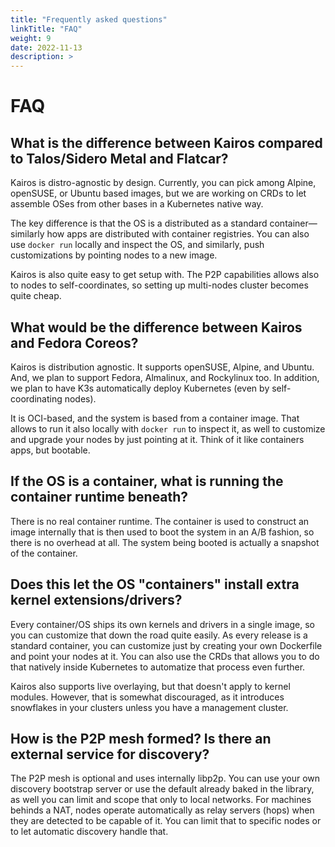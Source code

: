 ```yaml
---
title: "Frequently asked questions"
linkTitle: "FAQ"
weight: 9
date: 2022-11-13
description: >
---
```


# FAQ

## What is the difference between Kairos compared to Talos/Sidero Metal and Flatcar?

Kairos is distro-agnostic by design. Currently, you can pick among Alpine, openSUSE, or Ubuntu based images, but we are working on CRDs to let assemble OSes from other bases in a Kubernetes native way.

The key difference is that the OS is a distributed as a standard container—similarly how apps are distributed with container registries. You can also use `docker run` locally and inspect the OS, and similarly, push customizations by pointing nodes to a new image.

Kairos is also quite easy to get setup with. The P2P capabilities allows also to nodes to self-coordinates, so setting up multi-nodes cluster becomes quite cheap.

## What would be the difference between Kairos and Fedora Coreos?

Kairos is distribution agnostic. It supports openSUSE, Alpine, and Ubuntu. And, we plan to support Fedora, Almalinux, and Rockylinux too. In addition, we plan to have K3s automatically deploy Kubernetes (even by self-coordinating nodes).

It is OCI-based, and the system is based from a container image. That allows to run it also locally with `docker run` to inspect it, as well to customize and upgrade your nodes by just pointing at it. Think of it like containers apps, but bootable.

## If the OS is a container, what is running the container runtime beneath?

There is no real container runtime. The container is used to construct an image internally that is then used to boot the system in an A/B fashion, so there is no overhead at all. The system being booted is actually a snapshot of the container.

## Does this let the OS "containers" install extra kernel extensions/drivers?

Every container/OS ships its own kernels and drivers in a single image, so you can customize that down the road quite easily. As every release is a standard container, you can customize just by creating your own Dockerfile and point your nodes at it. You can also use the CRDs that allows you to do that natively inside Kubernetes to automatize that process even further.

Kairos also supports live overlaying, but that doesn't apply to kernel modules.  However, that is somewhat discouraged, as it introduces snowflakes in your clusters unless you have a management cluster.

## How is the P2P mesh formed? Is there an external service for discovery?

The P2P mesh is optional and uses internally libp2p.  You can use your own discovery bootstrap server or use the default already baked in the library, as well you can limit and scope that only to local networks. For machines behinds a NAT, nodes operate automatically as relay servers (hops) when they are detected to be capable of it. You can limit that to specific nodes or to let automatic discovery handle that.